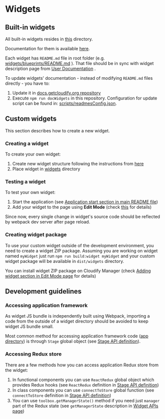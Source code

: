 # Widgets 

## Built-in widgets

All built-in widgets resides in [this](.) directory.

Documentation for them is available [here](https://docs.cloudify.co/staging/dev/working_with/console/widgets/).

Each widget has `README.md` file in root folder (e.g. [widgets/blueprints/README.md](../widgets/blueprints/README.md)
). That file should be in sync with widget description page from [User Documentation]((https://docs.cloudify.co/staging/dev/working_with/console/widgets/)) .

To update widgets' documentation - instead of modifying `README.md` files directly - you have to:
1. Update it in [docs.getcloudify.org repository](https://github.com/cloudify-cosmo/docs.getcloudify.org/tree/master/content/working_with/console/widgets)
2. Execute `npm run docWidgets` in this repository. Configuration for update script can be found in:
   [scripts/readmesConfig.json](./../scripts/readmesConfig.json).

## Custom widgets

This section describes how to create a new widget.

### Creating a widget

To create your own widget:
1. Create new widget structure following the instructions from [here](https://docs.cloudify.co/staging.dev/developer/writing_widgets/) 
2. Place widget in [widgets](./widgets) directory

### Testing a widget

To test your own widget:
1. Start the application (see [Application start section in main README file](../README.md#Setup))
2. Add your widget to the page using **Edit Mode** (check [this](https://docs.cloudify.co/staging/dev/working_with/customization/edit-mode/#adding-widgets) for details)

Since now, every single change in widget's source code should be reflected by webpack dev server after page reload.

### Creating widget package

To use your custom widget outside of the development environment, you need to create a widget ZIP package.
Assuming you are working on widget named `myWidget` just run `npm run build:widget myWidget` 
and your custom widget package will be available in `dist/widgets` directory. 

You can install widget ZIP package on Cloudify Manager (check
[Adding widget section in Edit Mode page](https://docs.cloudify.co/staging/dev/working_with/console/customization/edit-mode/#adding-widgets) for details)

## Development guidelines

### Accessing application framework

As widget JS bundle is independently built using Webpack, importing a code from the outside of a widget directory should be avoided to keep widget JS bundle small.

Most common method for accessing application framework code ([app directory](../app)) is through `Stage` global object (see [Stage API definition](../app/typings/stage-api.d.ts)).

### Accessing Redux store

There are a few methods how you can access application Redux store from the widget:

1. In functional components you can use `ReactRedux` global object which provides Redux
   hooks (see `ReactRedux` definition in
   [Stage API definition](../app/typings/stage-api.d.ts))
2. In class components you can use `connectToStore` global function 
   (see `connectToStore` definition in
   [Stage API definition](../app/typings/stage-api.d.ts))
3. You can use `toolbox.getManagerState()` method if you need just `manager` 
   part of the Redux state (see `getManagerState` description in
   [Widget APIs page](https://docs.cloudify.co/staging/dev/developer/writing_widgets/widget-apis/#getmanagerstate))
